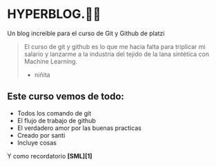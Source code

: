 # HYPERBLOG.💙💙
Un blog increible para el curso de Git y Github de platzi
> El curso de git y github es lo que me hacia falta para triplicar mi salario y lanzarme a la industria del tejido de la lana sintética con Machine Learning.
> - niñita

## Este curso vemos de todo:
* Todos los comando de git
* El flujo de trabajo de github
* El verdadero amor por las buenas practicas
* Creado por santi
* Incluye cosas

Y como recordatorio **[SML][1]**